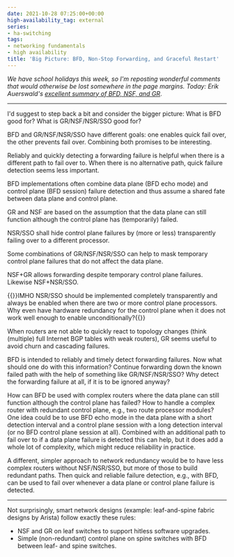 ```yaml
---
date: 2021-10-28 07:25:00+00:00
high-availability_tag: external
series:
- ha-switching
tags:
- networking fundamentals
- high availability
title: 'Big Picture: BFD, Non-Stop Forwarding, and Graceful Restart'
---
```

_We have school holidays this week, so I'm reposting wonderful comments that would otherwise be lost somewhere in the page margins. Today: Erik Auerswald's [excellent summary of BFD, NSF, and GR](https://blog.ipspace.net/2021/10/graceful-restart-bfd.html#803)_.

---

I'd suggest to step back a bit and consider the bigger picture: What is BFD good for? What is GR/NSF/NSR/SSO good for?

BFD and GR/NSF/NSR/SSO have different goals: one enables quick fail over, the other prevents fail over. Combining both promises to be interesting.
<!--more-->
Reliably and quickly detecting a forwarding failure is helpful when there is a different path to fail over to. When there is no alternative path, quick failure detection seems less important.

BFD implementations often combine data plane (BFD echo mode) and control plane (BFD session) failure detection and thus assume a shared fate between data plane and control plane.

GR and NSF are based on the assumption that the data plane can still function although the control plane has (temporarily) failed.

NSR/SSO shall hide control plane failures by (more or less) transparently failing over to a different processor.

Some combinations of GR/NSF/NSR/SSO can help to mask temporary control plane failures that do not affect the data plane.

NSF+GR allows forwarding despite temporary control plane failures. Likewise NSF+NSR/SSO.

{{<note>}}IMHO NSR/SSO should be implemented completely transparently and always be enabled when there are two or more control plane processors. Why even have hardware redundancy for the control plane when it does not work well enough to enable unconditionally?{{</note>}}

When routers are not able to quickly react to topology changes (think (multiple) full Internet BGP tables with weak routers), GR seems useful to avoid churn and cascading failures.

BFD is intended to reliably and timely detect forwarding failures. Now what should one do with this information? Continue forwarding down the known failed path with the help of something like GR/NSF/NSR/SSO? Why detect the forwarding failure at all, if it is to be ignored anyway?

How can BFD be used with complex routers where the data plane can still function although the control plane has failed? How to handle a complex router with redundant control plane, e.g., two route processor modules? One idea could be to use BFD echo mode in the data plane with a short detection interval and a control plane session with a long detection interval (or no BFD control plane session at all). Combined with an additional path to fail over to if a data plane failure is detected this can help, but it does add a whole lot of complexity, which might reduce reliability in practice.

A different, simpler approach to network redundancy would be to have less complex routers without NSF/NSR/SSO, but more of those to build redundant paths. Then quick and reliable failure detection, e.g., with BFD, can be used to fail over whenever a data plane or control plane failure is detected.

---

Not surprisingly, smart network designs (example: leaf-and-spine fabric designs by Arista) follow exactly these rules:

* NSF and GR on leaf switches to support hitless software upgrades.
* Simple (non-redundant) control plane on spine switches with BFD between leaf- and spine switches.
